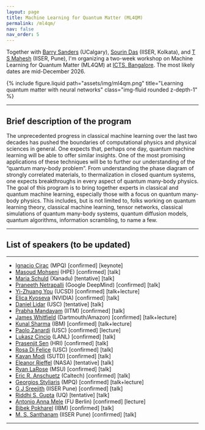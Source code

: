 ```yaml
---
layout: page
title: Machine Learning for Quantum Matter (ML4QM)
permalink: /ml4qm/
nav: false
nav_order: 5
---
```


Together with [Barry Sanders](https://iqst.ca/people/peoplepage.php?id=4) (UCalgary), [Sourin Das](https://www.iiserkol.ac.in/web/en/people/faculty/dps/sourin/#gsc.tab=0) (IISER, Kolkata), and [T S Mahesh](http://sites.iiserpune.ac.in/~mahesh.ts/homepage.htm) (IISER, Pune), I'm organizing a two-week workshop on Machine Learning for Quantum Matter (ML4QM) at [ICTS, Bangalore](https://www.icts.res.in). The most likely dates are mid-December 2026.

<div class="row">
  <div class="col-md-6 offset-md-3">
    {% include figure.liquid
         path="assets/img/ml4qm.png"
         title="Learning quantum matter with neural networks"
         class="img-fluid rounded z-depth-1" %}
  </div>
</div>

---

## Brief description of the program

The unprecedented progress in classical machine learning over the last two decades has pushed the boundaries of computational physics and physical sciences in general. One expects that, perhaps one day, quantum machine learning will be able to offer similar insights. One of the most promising applications of these techniques will be to further our understanding of the “quantum many-body problem”. From understanding the phase diagram of strongly correlated materials, to thermalization in closed quantum systems, one expects breakthroughs in every aspect of quantum many-body physics. The goal of this program is to bring together experts in classical and quantum machine learning, especially those with a focus on quantum many-body physics. This includes, but is not limited to, folks working on quantum learning theory, classical machine learning, tensor networks, classical simulations of quantum many-body systems, quantum diffusion models, quantum algorithms, information scrambling, to name a few.

---

## List of speakers (to be updated)

---

- [Ignacio Cirac](https://scholar.google.com/citations?user=gPGlTbgAAAAJ) (MPQ) [confirmed] [keynote]
- [Masoud Mohseni](https://scholar.google.com/citations?user=KhCiiawAAAAJ) (HPE) [confirmed] [talk]
- [Maria Schuld](https://scholar.google.com/citations?user=_ih_hwUAAAAJ) (Xanadu)    [tentative] [talk]
- [Praneeth Netrapalli](https://scholar.google.com/citations?user=mim8FQkAAAAJ) (Google DeepMind) [confirmed] [talk]
- [Yi-Zhuang You](https://scholar.google.com/citations?user=PLFbeHMAAAAJ)  (UCSD)   [confirmed] [talk+lecture]
- [Elica Kyoseva](https://scholar.google.com/citations?user=C6cblNQAAAAJ)  (NVIDIA)   [confirmed] [talk]
- [Daniel Lidar](https://scholar.google.com/citations?user=2J2t64gAAAAJ)  (USC)    [tentative] [talk]
- [Prabha Mandayam](https://scholar.google.com/citations?user=kHDUY0QAAAAJ) (IITM)  [confirmed] [talk]
- [James Whitfield](https://scholar.google.com/citations?user=XLMWVzQAAAAJ) (Dartmouth/Amazon)  [confirmed] [talk+lecture]
- [Kunal Sharma](https://scholar.google.co.uk/citations?user=E2eolAwAAAAJ)   (IBM)   [confirmed] [talk+lecture]
- [Paolo Zanardi](https://scholar.google.com/citations?user=Tsn9P-YAAAAJ)  (USC)   [confirmed] [lecture]
- [Lukasz Cincio](https://scholar.google.com/citations?user=opZLj2AAAAAJ)   (LANL)  [confirmed] [talk]
- [Prasenjit Sen](https://scholar.google.com/citations?user=t6vcf4_IvjcC)  (HRI)   [confirmed] [talk]
- [Rosa Di Felice](https://scholar.google.com/citations?user=u8kJRZgAAAAJ)  (USC)  [confirmed] [talk]
- [Kavan Modi](https://scholar.google.com/citations?user=96Uzen0AAAAJ)	(SUTD)      [confirmed] [talk]
- [Eleanor Rieffel](https://scholar.google.com/citations?user=2UvnS7UAAAAJ) (NASA)  [tentative] [talk]
- [Ryan LaRose](https://scholar.google.com/citations?user=BLeRseAAAAAJ)	   (MSU)   [confirmed] [talk]
- [Eric R. Anschuetz](https://scholar.google.com/citations?user=dCjnZaUAAAAJ) (Caltech) [confirmed] [talk]
- [Georgios Styliaris](https://scholar.google.com/citations?user=h-Pis-oAAAAJ) (MPQ) [confirmed] [talk+lecture]
- [G J Sreejith](https://scholar.google.com/citations?user=G4n2WsAAAAAJ)   (IISER Pune)   [confirmed] [talk]
- [Riddhi S. Gupta](https://scholar.google.com/citations?user=exXac4gAAAAJ) (UQ)  [tentative] [talk]
- [Antonio Anna Mele](https://scholar.google.com/citations?user=IgnTVy4AAAAJ) (FU Berlin) [confirmed] [lecture]
- [Bibek Pokharel](https://scholar.google.com/citations?user=ZQXqgsEAAAAJ) (IBM)   [confirmed] [talk]
- [M. S. Santhanam](https://scholar.google.com/scholar?hl=en&as_sdt=0%2C5&q=%22M.+S.+Santhanam%22&btnG=) (IISER Pune) [confirmed] [talk]

---